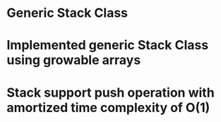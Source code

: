 # Generic Stack Class
# Implemented generic Stack Class using growable arrays
# Stack support push operation with amortized time complexity of O(1)
